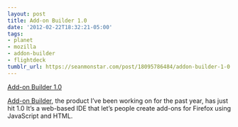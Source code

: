```yaml
---
layout: post
title: Add-on Builder 1.0
date: '2012-02-22T18:32:21-05:00'
tags:
- planet
- mozilla
- addon-builder
- flightdeck
tumblr_url: https://seanmonstar.com/post/18095786484/addon-builder-1-0
---
```

[Add-on Builder 1.0](http://blog.mozilla.com/addons/2012/02/22/add-on-builder-1-0-is-ready-for-liftoff/)  

[Add-on Builder](https://builder.addons.mozilla.org), the product I’ve been working on for the past year, has just hit 1.0 It’s a web-based IDE that let’s people create add-ons for Firefox using JavaScript and HTML.

